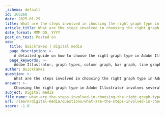 ```yaml
---
_schema: default
id: 166268
date: 2025-01-29
title: What are the steps involved in choosing the right graph type in Adobe Illustrator?
article_title: What are the steps involved in choosing the right graph type in Adobe Illustrator?
date_format: MMM DD, YYYY
post_on_text: Posted on
seo:
  title: QuickTakes | Digital media
  page_description: >-
    A detailed guide on how to choose the right graph type in Adobe Illustrator, including steps for selecting, inputting data, evaluating, and customizing graphs to effectively communicate information.
  page_keywords: >-
    Adobe Illustrator, graph types, column graph, bar graph, line graph, pie chart, data visualization, selecting graph type, graph customization, designing graphs
author: QuickTakes
question: >-
    What are the steps involved in choosing the right graph type in Adobe Illustrator?
answer: >-
    Choosing the right graph type in Adobe Illustrator involves several steps to ensure that the visualization effectively communicates the intended message. Here’s a detailed guide on the process:\n\n1. **Open Adobe Illustrator**: Start by launching the software and creating a new document.\n\n2. **Access the Graph Tool**: Locate the Graph tool in the Tools panel. Click and hold the small triangle at the lower-right corner of the Graph tool icon to reveal the various graph options available.\n\n3. **Select the Appropriate Graph Type**: \n   - Consider the nature of your data and the story you want to tell. Different types of graphs serve different purposes:\n     - **Column Graph**: Good for comparing quantities across categories.\n     - **Bar Graph**: Useful for displaying data with long category names or when comparing values across categories horizontally.\n     - **Line Graph**: Ideal for showing trends over time.\n     - **Pie Chart**: Best for illustrating proportions of a whole.\n   - Choose the graph type that best represents your data. For example, if you have categorical data, you might start with the Column Graph tool.\n\n4. **Input Your Data**: After selecting the graph type, a spreadsheet window will appear. Enter your data into this window. If you want Illustrator to recognize a number as a label (e.g., a year), enclose it in quotation marks (e.g., "2018").\n\n5. **Close the Spreadsheet**: Once you have entered your data, close the spreadsheet window to view the generated graph.\n\n6. **Evaluate the Graph**: Assess the initial output. It may require adjustments for clarity and aesthetics. For instance, if the labels overlap or are difficult to read, consider switching to a different graph type.\n\n7. **Edit the Graph Type (if necessary)**: If the chosen graph type does not effectively display your data, you can change it at any time:\n   - Right-click (Windows) or Control-click (Mac) on the graph.\n   - Select "Type" from the context menu.\n   - In the Graph Type dialog box, choose a different graph type (e.g., Bar Graph) and click OK.\n\n8. **Customize the Graph**: After selecting the appropriate graph type, customize the appearance:\n   - Adjust colors, fonts, and styles to enhance visual appeal.\n   - Ensure that the graph adheres to principles of graphical integrity, such as maximizing the data-ink ratio and minimizing chart junk.\n\n9. **Final Review**: Review the final graph to ensure it effectively communicates the data and is visually appealing. Make any necessary adjustments to improve clarity and understanding.\n\nBy following these steps, you can effectively choose and create the right graph type in Adobe Illustrator, ensuring that your data visualization is both informative and aesthetically pleasing.
subject: Digital media
file_name: what-are-the-steps-involved-in-choosing-the-right-graph-type-in-adobe-illustrator.md
url: /learn/digital-media/questions/what-are-the-steps-involved-in-choosing-the-right-graph-type-in-adobe-illustrator
score: -1.0
---
```


&nbsp;